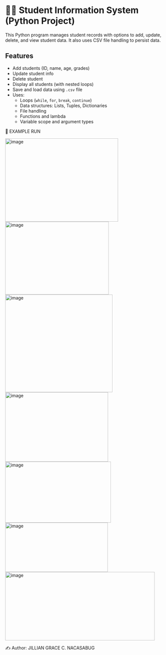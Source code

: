 # 🧑‍🎓 Student Information System (Python Project)

This Python program manages student records with options to add, update, delete, and view student data. It also uses CSV file handling to persist data.

## Features
- Add students (ID, name, age, grades)
- Update student info
- Delete student
- Display all students (with nested loops)
- Save and load data using `.csv` file
- Uses:
  - Loops (`while`, `for`, `break`, `continue`)
  - Data structures: Lists, Tuples, Dictionaries
  - File handling
  - Functions and lambda
  - Variable scope and argument types


📂 EXAMPLE RUN

<img width="361" height="265" alt="image" src="https://github.com/user-attachments/assets/470ac305-2a29-478c-b8bb-bf409c27fd31" />
<img width="331" height="232" alt="image" src="https://github.com/user-attachments/assets/8251274e-a743-4b00-a792-5eb39788fc39" />
<img width="343" height="311" alt="image" src="https://github.com/user-attachments/assets/e91595b4-a655-414c-973a-076a08200cbb" />
<img width="329" height="221" alt="image" src="https://github.com/user-attachments/assets/fba4f2b6-7b0c-4673-8d71-69bcf7da2162" />
<img width="338" height="194" alt="image" src="https://github.com/user-attachments/assets/147396bd-4b5e-4d15-b098-a89e9082453f" />
<img width="328" height="157" alt="image" src="https://github.com/user-attachments/assets/c9f7a40d-cd95-44f9-8d72-7164cfb653de" />
<img width="478" height="218" alt="image" src="https://github.com/user-attachments/assets/c34b5383-0512-405c-93cf-c2052a420ae1" />



✍️ Author: 
JILLIAN GRACE C. NACASABUG




























